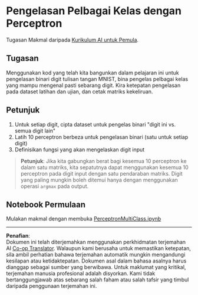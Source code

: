 <!--
CO_OP_TRANSLATOR_METADATA:
{
  "original_hash": "ba5d1eb353d20d3e7181066b3c424b99",
  "translation_date": "2025-08-29T11:55:31+00:00",
  "source_file": "lessons/3-NeuralNetworks/03-Perceptron/lab/README.md",
  "language_code": "ms"
}
-->
# Pengelasan Pelbagai Kelas dengan Perceptron

Tugasan Makmal daripada [Kurikulum AI untuk Pemula](https://github.com/microsoft/ai-for-beginners).

## Tugasan

Menggunakan kod yang telah kita bangunkan dalam pelajaran ini untuk pengelasan binari digit tulisan tangan MNIST, bina pengelas pelbagai kelas yang mampu mengenal pasti sebarang digit. Kira ketepatan pengelasan pada dataset latihan dan ujian, dan cetak matriks kekeliruan.

## Petunjuk

1. Untuk setiap digit, cipta dataset untuk pengelas binari "digit ini vs. semua digit lain"
1. Latih 10 perceptron berbeza untuk pengelasan binari (satu untuk setiap digit)
1. Definisikan fungsi yang akan mengelaskan digit input

> **Petunjuk**: Jika kita gabungkan berat bagi kesemua 10 perceptron ke dalam satu matriks, kita sepatutnya dapat menggunakan kesemua 10 perceptron pada digit input dengan satu pendaraban matriks. Digit yang paling mungkin boleh ditemui hanya dengan menggunakan operasi `argmax` pada output.

## Notebook Permulaan

Mulakan makmal dengan membuka [PerceptronMultiClass.ipynb](PerceptronMultiClass.ipynb)

---

**Penafian**:  
Dokumen ini telah diterjemahkan menggunakan perkhidmatan terjemahan AI [Co-op Translator](https://github.com/Azure/co-op-translator). Walaupun kami berusaha untuk memastikan ketepatan, sila ambil perhatian bahawa terjemahan automatik mungkin mengandungi kesilapan atau ketidaktepatan. Dokumen asal dalam bahasa asalnya harus dianggap sebagai sumber yang berwibawa. Untuk maklumat yang kritikal, terjemahan manusia profesional adalah disyorkan. Kami tidak bertanggungjawab atas sebarang salah faham atau salah tafsir yang timbul daripada penggunaan terjemahan ini.